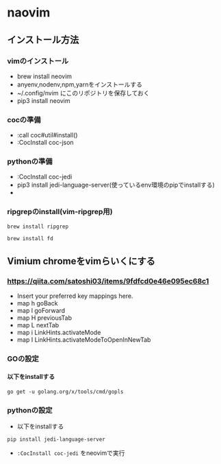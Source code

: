 # naovim

## インストール方法
### vimのインストール
- brew install neovim
- anyenv,nodenv,npm,yarnをインストールする
- ~/.config/nvim にこのリポジトリを保存しておく
- pip3 install neovim

### cocの準備
- :call coc#util#install()
- :CocInstall coc-json

### pythonの準備
- :CocInstall coc-jedi
- pip3 install jedi-language-server(使っているenv環境のpipでinstallする)
- 
### ripgrepのinstall(vim-ripgrep用)
```
brew install ripgrep
```

```
brew install fd
```



## Vimium chromeをvimらいくにする
### https://qiita.com/satoshi03/items/9fdfcd0e46e095ec68c1
- Insert your preferred key mappings here.
- map h goBack
- map l goForward
- map H previousTab
- map L nextTab
- map i LinkHints.activateMode
- map I LinkHints.activateModeToOpenInNewTab




### GOの設定

#### 以下をinstallする
```
go get -u golang.org/x/tools/cmd/gopls
```


### pythonの設定
- 以下をinstallする
```
pip install jedi-language-server
```

- `:CocInstall coc-jedi` をneovimで実行
